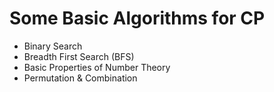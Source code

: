 # Some Basic Algorithms for CP

* Binary Search
* Breadth First Search (BFS)
* Basic Properties of Number Theory
* Permutation & Combination
